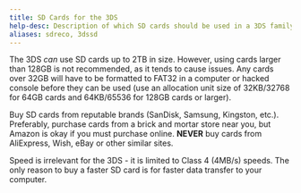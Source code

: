 ```yaml
---
title: SD Cards for the 3DS
help-desc: Description of which SD cards should be used in a 3DS family console
aliases: sdreco, 3dssd
---
```


The 3DS *can* use SD cards up to 2TB in size. However, using cards larger than 128GB is not recommended, as it tends to cause issues. Any cards over 32GB will have to be formatted to FAT32 in a computer or hacked console before they can be used (use an allocation unit size of 32KB/32768 for 64GB cards and 64KB/65536 for 128GB cards or larger).

Buy SD cards from reputable brands (SanDisk, Samsung, Kingston, etc.). Preferably, purchase cards from a brick and mortar store near you, but Amazon is okay if you must purchase online. __**NEVER**__ buy cards from AliExpress, Wish, eBay or other similar sites.

Speed is irrelevant for the 3DS - it is limited to Class 4 (4MB/s) speeds. The only reason to buy a faster SD card is for faster data transfer to your computer.
